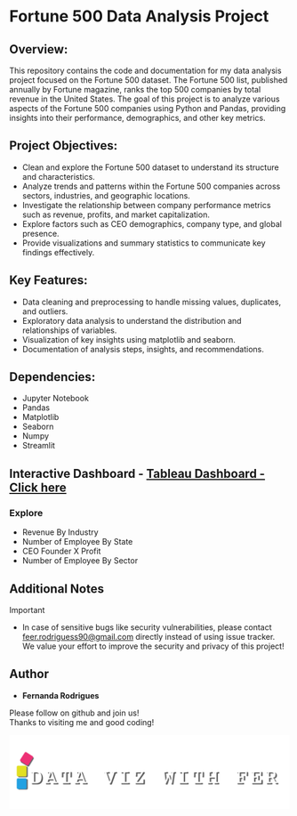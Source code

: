 # Fortune 500 Data Analysis Project
## Overview:
This repository contains the code and documentation for my data analysis project focused on the Fortune 500 dataset. The Fortune 500 list, published annually by Fortune magazine, ranks the top 500 companies by total revenue in the United States. The goal of this project is to analyze various aspects of the Fortune 500 companies using Python and Pandas, providing insights into their performance, demographics, and other key metrics.

## Project Objectives:
- Clean and explore the Fortune 500 dataset to understand its structure and characteristics.
- Analyze trends and patterns within the Fortune 500 companies across sectors, industries, and geographic locations.
- Investigate the relationship between company performance metrics such as revenue, profits, and market capitalization.
- Explore factors such as CEO demographics, company type, and global presence.
- Provide visualizations and summary statistics to communicate key findings effectively.

## Key Features:
- Data cleaning and preprocessing to handle missing values, duplicates, and outliers.
- Exploratory data analysis to understand the distribution and relationships of variables.
- Visualization of key insights using matplotlib and seaborn.
- Documentation of analysis steps, insights, and recommendations.

## Dependencies:
- Jupyter Notebook
- Pandas
- Matplotlib
- Seaborn
- Numpy
- Streamlit

## Interactive Dashboard - [Tableau Dashboard - Click here](https://public.tableau.com/views/Thetop500companiesbytotalrevenueintheUnitedStates/Painel1?:language=pt-BR&:sid=&:display_count=n&:origin=viz_share_link)
### Explore
  - Revenue By Industry
  - Number of Employee By State
  - CEO Founder X Profit
  - Number of Employee By Sector

## Additional Notes
> [!IMPORTANT]
> - In case of sensitive bugs like security vulnerabilities, please contact <br />
    feer.rodriguess90@gmail.com directly instead of using issue tracker. <br />
    We value your effort to improve the security and privacy of this project! <br />

## Author

*  **Fernanda Rodrigues**

Please follow on github and join us! <br />
Thanks to visiting me and good coding!

![image](https://github.com/feer-rodriguess90/Fortune-500-Data-Analysis-Project/blob/main/Logo-DataViz.png)
